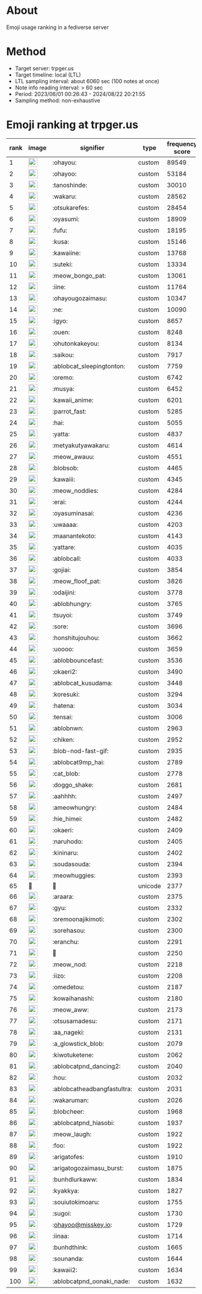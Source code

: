 # About
Emoji usage ranking in a fediverse server

# Method
- Target server: trpger.us
- Target timeline: local (LTL)
- LTL sampling interval: about 6060 sec (100 notes at once)
- Note info reading interval: > 60 sec
- Period: 2023/06/01 00:26:43 - 2024/08/22 20:21:55 
- Sampling method: non-exhaustive

# Emoji ranking at trpger.us

|rank|image|signifier|type|frequency score|
|----|----|----|----|----|
|1|<img height="24" src="https://trpger.us/emoji/ohayou.webp">|:ohayou:|custom|89549|
|2|<img height="24" src="https://trpger.us/emoji/ohayoo.webp">|:ohayoo:|custom|53184|
|3|<img height="24" src="https://trpger.us/emoji/tanoshinde.webp">|:tanoshinde:|custom|30010|
|4|<img height="24" src="https://trpger.us/emoji/wakaru.webp">|:wakaru:|custom|28562|
|5|<img height="24" src="https://trpger.us/emoji/otsukarefes.webp">|:otsukarefes:|custom|28454|
|6|<img height="24" src="https://trpger.us/emoji/oyasumi.webp">|:oyasumi:|custom|18909|
|7|<img height="24" src="https://trpger.us/emoji/fufu.webp">|:fufu:|custom|18195|
|8|<img height="24" src="https://trpger.us/emoji/kusa.webp">|:kusa:|custom|15146|
|9|<img height="24" src="https://trpger.us/emoji/kawaiine.webp">|:kawaiine:|custom|13768|
|10|<img height="24" src="https://trpger.us/emoji/suteki.webp">|:suteki:|custom|13334|
|11|<img height="24" src="https://trpger.us/emoji/meow_bongo_pat.webp">|:meow_bongo_pat:|custom|13061|
|12|<img height="24" src="https://trpger.us/emoji/iine.webp">|:iine:|custom|11764|
|13|<img height="24" src="https://trpger.us/emoji/ohayougozaimasu.webp">|:ohayougozaimasu:|custom|10347|
|14|<img height="24" src="https://trpger.us/emoji/ne.webp">|:ne:|custom|10090|
|15|<img height="24" src="https://trpger.us/emoji/igyo.webp">|:igyo:|custom|8657|
|16|<img height="24" src="https://trpger.us/emoji/ouen.webp">|:ouen:|custom|8248|
|17|<img height="24" src="https://trpger.us/emoji/ohutonkakeyou.webp">|:ohutonkakeyou:|custom|8134|
|18|<img height="24" src="https://trpger.us/emoji/saikou.webp">|:saikou:|custom|7917|
|19|<img height="24" src="https://trpger.us/emoji/ablobcat_sleepingtonton.webp">|:ablobcat_sleepingtonton:|custom|7759|
|20|<img height="24" src="https://trpger.us/emoji/oremo.webp">|:oremo:|custom|6742|
|21|<img height="24" src="https://trpger.us/emoji/musya.webp">|:musya:|custom|6452|
|22|<img height="24" src="https://trpger.us/emoji/kawaii_anime.webp">|:kawaii_anime:|custom|6201|
|23|<img height="24" src="https://trpger.us/emoji/parrot_fast.webp">|:parrot_fast:|custom|5285|
|24|<img height="24" src="https://trpger.us/emoji/hai.webp">|:hai:|custom|5055|
|25|<img height="24" src="https://trpger.us/emoji/yatta.webp">|:yatta:|custom|4837|
|26|<img height="24" src="https://trpger.us/emoji/metyakutyawakaru.webp">|:metyakutyawakaru:|custom|4614|
|27|<img height="24" src="https://trpger.us/emoji/meow_awauu.webp">|:meow_awauu:|custom|4551|
|28|<img height="24" src="https://trpger.us/emoji/blobsob.webp">|:blobsob:|custom|4465|
|29|<img height="24" src="https://trpger.us/emoji/kawaiii.webp">|:kawaiii:|custom|4345|
|30|<img height="24" src="https://trpger.us/emoji/meow_noddies.webp">|:meow_noddies:|custom|4284|
|31|<img height="24" src="https://trpger.us/emoji/erai.webp">|:erai:|custom|4244|
|32|<img height="24" src="https://trpger.us/emoji/oyasuminasai.webp">|:oyasuminasai:|custom|4236|
|33|<img height="24" src="https://trpger.us/emoji/uwaaaa.webp">|:uwaaaa:|custom|4203|
|34|<img height="24" src="https://trpger.us/emoji/maanantekoto.webp">|:maanantekoto:|custom|4143|
|35|<img height="24" src="https://trpger.us/emoji/yattare.webp">|:yattare:|custom|4035|
|36|<img height="24" src="https://trpger.us/emoji/ablobcall.webp">|:ablobcall:|custom|4033|
|37|<img height="24" src="https://trpger.us/emoji/gojiai.webp">|:gojiai:|custom|3854|
|38|<img height="24" src="https://trpger.us/emoji/meow_floof_pat.webp">|:meow_floof_pat:|custom|3826|
|39|<img height="24" src="https://trpger.us/emoji/odaijini.webp">|:odaijini:|custom|3778|
|40|<img height="24" src="https://trpger.us/emoji/ablobhungry.webp">|:ablobhungry:|custom|3765|
|41|<img height="24" src="https://trpger.us/emoji/tsuyoi.webp">|:tsuyoi:|custom|3749|
|42|<img height="24" src="https://trpger.us/emoji/sore.webp">|:sore:|custom|3696|
|43|<img height="24" src="https://trpger.us/emoji/honshitujouhou.webp">|:honshitujouhou:|custom|3662|
|44|<img height="24" src="https://trpger.us/emoji/uoooo.webp">|:uoooo:|custom|3659|
|45|<img height="24" src="https://trpger.us/emoji/ablobbouncefast.webp">|:ablobbouncefast:|custom|3536|
|46|<img height="24" src="https://trpger.us/emoji/okaeri2.webp">|:okaeri2:|custom|3490|
|47|<img height="24" src="https://trpger.us/emoji/ablobcat_kusudama.webp">|:ablobcat_kusudama:|custom|3448|
|48|<img height="24" src="https://trpger.us/emoji/koresuki.webp">|:koresuki:|custom|3294|
|49|<img height="24" src="https://trpger.us/emoji/hatena.webp">|:hatena:|custom|3034|
|50|<img height="24" src="https://trpger.us/emoji/tensai.webp">|:tensai:|custom|3006|
|51|<img height="24" src="https://trpger.us/emoji/ablobnwn.webp">|:ablobnwn:|custom|2963|
|52|<img height="24" src="https://trpger.us/emoji/chiken.webp">|:chiken:|custom|2952|
|53|<img height="24" src="https://trpger.us/emoji/blob-nod-fast-gif.webp">|:blob-nod-fast-gif:|custom|2935|
|54|<img height="24" src="https://trpger.us/emoji/ablobcat9mp_hai.webp">|:ablobcat9mp_hai:|custom|2789|
|55|<img height="24" src="https://trpger.us/emoji/cat_blob.webp">|:cat_blob:|custom|2778|
|56|<img height="24" src="https://trpger.us/emoji/doggo_shake.webp">|:doggo_shake:|custom|2681|
|57|<img height="24" src="https://trpger.us/emoji/aahhhh.webp">|:aahhhh:|custom|2497|
|58|<img height="24" src="https://trpger.us/emoji/ameowhungry.webp">|:ameowhungry:|custom|2484|
|59|<img height="24" src="https://trpger.us/emoji/hie_himei.webp">|:hie_himei:|custom|2482|
|60|<img height="24" src="https://trpger.us/emoji/okaeri.webp">|:okaeri:|custom|2409|
|61|<img height="24" src="https://trpger.us/emoji/naruhodo.webp">|:naruhodo:|custom|2405|
|62|<img height="24" src="https://trpger.us/emoji/kininaru.webp">|:kininaru:|custom|2402|
|63|<img height="24" src="https://trpger.us/emoji/soudasouda.webp">|:soudasouda:|custom|2394|
|64|<img height="24" src="https://trpger.us/emoji/meowhuggies.webp">|:meowhuggies:|custom|2393|
|65|🍮|🍮|unicode|2377|
|66|<img height="24" src="https://trpger.us/emoji/araara.webp">|:araara:|custom|2375|
|67|<img height="24" src="https://trpger.us/emoji/gyu.webp">|:gyu:|custom|2332|
|68|<img height="24" src="https://trpger.us/emoji/oremoonajikimoti.webp">|:oremoonajikimoti:|custom|2302|
|69|<img height="24" src="https://trpger.us/emoji/sorehasou.webp">|:sorehasou:|custom|2300|
|70|<img height="24" src="https://trpger.us/emoji/eranchu.webp">|:eranchu:|custom|2291|
|71|<img height="24" src="https://trpger.us/emoji/birthday.webp">|:birthday:|custom|2250|
|72|<img height="24" src="https://trpger.us/emoji/meow_nod.webp">|:meow_nod:|custom|2218|
|73|<img height="24" src="https://trpger.us/emoji/iizo.webp">|:iizo:|custom|2208|
|74|<img height="24" src="https://trpger.us/emoji/omedetou.webp">|:omedetou:|custom|2187|
|75|<img height="24" src="https://trpger.us/emoji/kowaihanashi.webp">|:kowaihanashi:|custom|2180|
|76|<img height="24" src="https://trpger.us/emoji/meow_aww.webp">|:meow_aww:|custom|2173|
|77|<img height="24" src="https://trpger.us/emoji/otsusamadesu.webp">|:otsusamadesu:|custom|2171|
|78|<img height="24" src="https://trpger.us/emoji/aa_nageki.webp">|:aa_nageki:|custom|2131|
|79|<img height="24" src="https://trpger.us/emoji/a_glowstick_blob.webp">|:a_glowstick_blob:|custom|2079|
|80|<img height="24" src="https://trpger.us/emoji/kiwotuketene.webp">|:kiwotuketene:|custom|2062|
|81|<img height="24" src="https://trpger.us/emoji/ablobcatpnd_dancing2.webp">|:ablobcatpnd_dancing2:|custom|2040|
|82|<img height="24" src="https://trpger.us/emoji/hou.webp">|:hou:|custom|2032|
|83|<img height="24" src="https://trpger.us/emoji/ablobcatheadbangfastultra.webp">|:ablobcatheadbangfastultra:|custom|2031|
|84|<img height="24" src="https://trpger.us/emoji/wakaruman.webp">|:wakaruman:|custom|2026|
|85|<img height="24" src="https://trpger.us/emoji/blobcheer.webp">|:blobcheer:|custom|1968|
|86|<img height="24" src="https://trpger.us/emoji/ablobcatpnd_hiasobi.webp">|:ablobcatpnd_hiasobi:|custom|1937|
|87|<img height="24" src="https://trpger.us/emoji/meow_laugh.webp">|:meow_laugh:|custom|1922|
|88|<img height="24" src="https://trpger.us/emoji/foo.webp">|:foo:|custom|1922|
|89|<img height="24" src="https://trpger.us/emoji/arigatofes.webp">|:arigatofes:|custom|1910|
|90|<img height="24" src="https://trpger.us/emoji/arigatogozaimasu_burst.webp">|:arigatogozaimasu_burst:|custom|1875|
|91|<img height="24" src="https://trpger.us/emoji/bunhdlurkaww.webp">|:bunhdlurkaww:|custom|1834|
|92|<img height="24" src="https://trpger.us/emoji/kyakkya.webp">|:kyakkya:|custom|1827|
|93|<img height="24" src="https://trpger.us/emoji/souiutokimoaru.webp">|:souiutokimoaru:|custom|1755|
|94|<img height="24" src="https://trpger.us/emoji/sugoi.webp">|:sugoi:|custom|1730|
|95|<img height="24" src="https://trpger.us/emoji/ohayoo.webp">|:ohayoo@misskey.io:|custom|1729|
|96|<img height="24" src="https://trpger.us/emoji/iinaa.webp">|:iinaa:|custom|1714|
|97|<img height="24" src="https://trpger.us/emoji/bunhdthink.webp">|:bunhdthink:|custom|1665|
|98|<img height="24" src="https://trpger.us/emoji/sounanda.webp">|:sounanda:|custom|1644|
|99|<img height="24" src="https://trpger.us/emoji/kawaii2.webp">|:kawaii2:|custom|1634|
|100|<img height="24" src="https://trpger.us/emoji/ablobcatpnd_oonaki_nade.webp">|:ablobcatpnd_oonaki_nade:|custom|1632|
